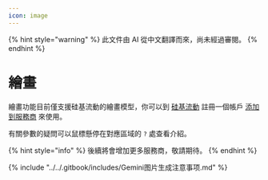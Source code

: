 ```yaml
---
icon: image
---
```


{% hint style="warning" %}
此文件由 AI 從中文翻譯而來，尚未經過審閱。
{% endhint %}

# 繪畫

繪畫功能目前僅支援硅基流動的繪畫模型，你可以到 [硅基流動](https://www.siliconflow.cn/) 註冊一個帳戶 [添加到服務商](settings/providers.md) 來使用。

有關參數的疑問可以鼠標懸停在對應區域的 `?` 處查看介紹。

{% hint style="info" %}
後續將會增加更多服務商，敬請期待。
{% endhint %}

{% include "../../.gitbook/includes/Gemini图片生成注意事项.md" %}